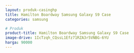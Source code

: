 ```yaml
---
layout: produk-casinghp
title: Hamilton Boardway Samsung Galaxy S9 Case
categories: samsung

# Produk
product-title: Hamilton Boardway Samsung Galaxy S9 Case
image-drive: 1IcTzqh_CQssL1Efz71RZA3r5VNBG-6YU
harga: 90000
---
```

